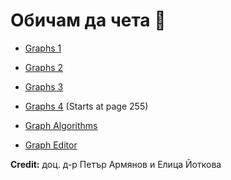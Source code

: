 # Обичам да чета :clown_face:

- [Graphs 1](https://www.geeksforgeeks.org/graph-data-structure-and-algorithms/)

- [Graphs 2](https://web.stanford.edu/class/cs97si/06-basic-graph-algorithms.pdf)

- [Graphs 3](https://chauff.github.io/documents/bdp-2014_15/11_graph.pdf)

- [Graphs 4](https://www.programirane.org/wp-content/uploads/downloads/2015/09/Programirane=++Algoritmi-v2015.pdf) (Starts at page 255)

- [Graph Algorithms](https://www.sanfoundry.com/1000-cpp-algorithms-problems-programming-examples/)

- [Graph Editor](https://csacademy.com/app/graph_editor/)

**Credit:** доц. д-р Петър Армянов и Елица Йоткова